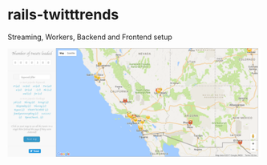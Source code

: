 # rails-twitttrends
Streaming, Workers, Backend and Frontend setup

![alt text](https://github.com/nandukalidindi/rails-twitttrends/blob/master/twitt-trends.png "Mixed feelings!")
